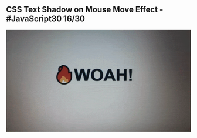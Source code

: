 ## CSS Text Shadow on Mouse Move Effect - #JavaScript30 16/30
<img src="https://github.com/gauriruhal/30_Days_Of_Javascript/blob/main/16%20-%20Mouse%20Move%20Shadow/MouseMoveShadow.gif" width="600">
